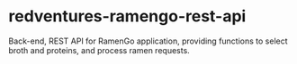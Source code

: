 # redventures-ramengo-rest-api
 Back-end, REST API for RamenGo application, providing functions to select broth and proteins, and process ramen requests.
